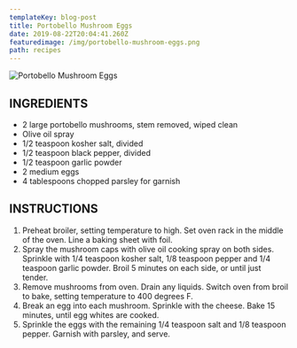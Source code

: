 ```yaml
---
templateKey: blog-post
title: Portobello Mushroom Eggs
date: 2019-08-22T20:04:41.260Z
featuredimage: /img/portobello-mushroom-eggs.png
path: recipes
---
```

![Portobello Mushroom Eggs](/img/portobello-mushroom-eggs.png)

## INGREDIENTS

* 2 large portobello mushrooms, stem removed, wiped clean
* Olive oil spray
* 1/2 teaspoon kosher salt, divided
* 1/2 teaspoon black pepper, divided
* 1/2 teaspoon garlic powder
* 2 medium eggs
* 4 tablespoons chopped parsley for garnish

## INSTRUCTIONS

1. Preheat broiler, setting temperature to high. Set oven rack in the middle of the oven. Line a baking sheet with foil.
2. Spray the mushroom caps with olive oil cooking spray on both sides. Sprinkle with 1/4 teaspoon kosher salt, 1/8 teaspoon pepper and 1/4 teaspoon garlic powder. Broil 5 minutes on each side, or until just tender.
3. Remove mushrooms from oven. Drain any liquids. Switch oven from broil to bake, setting temperature to 400 degrees F.
4. Break an egg into each mushroom. Sprinkle with the cheese. Bake 15 minutes, until egg whites are cooked.
5. Sprinkle the eggs with the remaining 1/4 teaspoon salt and 1/8 teaspoon pepper. Garnish with parsley, and serve.
